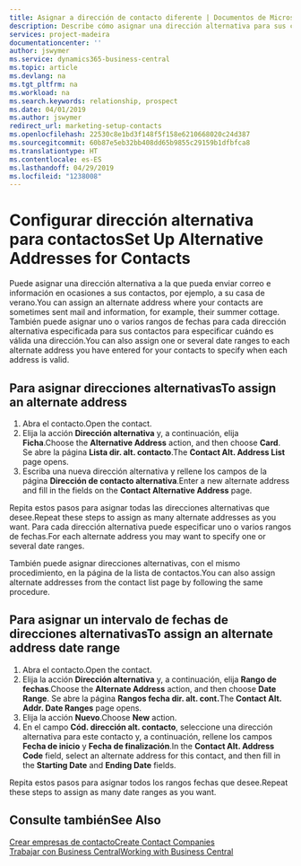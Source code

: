 ```yaml
---
title: Asignar a dirección de contacto diferente | Documentos de Microsoft
description: Describe cómo asignar una dirección alternativa para sus contactos o clientes potenciales, a la que a veces se envía información.
services: project-madeira
documentationcenter: ''
author: jswymer
ms.service: dynamics365-business-central
ms.topic: article
ms.devlang: na
ms.tgt_pltfrm: na
ms.workload: na
ms.search.keywords: relationship, prospect
ms.date: 04/01/2019
ms.author: jswymer
redirect_url: marketing-setup-contacts
ms.openlocfilehash: 22530c8e1bd3f148f5f158e6210668020c24d387
ms.sourcegitcommit: 60b87e5eb32bb408dd65b9855c29159b1dfbfca8
ms.translationtype: HT
ms.contentlocale: es-ES
ms.lasthandoff: 04/29/2019
ms.locfileid: "1238008"
---
```

# <a name="set-up-alternative-addresses-for-contacts"></a><span data-ttu-id="3db9e-103">Configurar dirección alternativa para contactos</span><span class="sxs-lookup"><span data-stu-id="3db9e-103">Set Up Alternative Addresses for Contacts</span></span>
<span data-ttu-id="3db9e-104">Puede asignar una dirección alternativa a la que pueda enviar correo e información en ocasiones a sus contactos, por ejemplo, a su casa de verano.</span><span class="sxs-lookup"><span data-stu-id="3db9e-104">You can assign an alternate address where your contacts are sometimes sent mail and information, for example, their summer cottage.</span></span> <span data-ttu-id="3db9e-105">También puede asignar uno o varios rangos de fechas para cada dirección alternativa especificada para sus contactos para especificar cuándo es válida una dirección.</span><span class="sxs-lookup"><span data-stu-id="3db9e-105">You can also assign one or several date ranges to each alternate address you have entered for your contacts to specify when each address is valid.</span></span>

## <a name="to-assign-an-alternate-address"></a><span data-ttu-id="3db9e-106">Para asignar direcciones alternativas</span><span class="sxs-lookup"><span data-stu-id="3db9e-106">To assign an alternate address</span></span>
1. <span data-ttu-id="3db9e-107">Abra el contacto.</span><span class="sxs-lookup"><span data-stu-id="3db9e-107">Open the contact.</span></span>
2. <span data-ttu-id="3db9e-108">Elija la acción **Dirección alternativa** y, a continuación, elija **Ficha**.</span><span class="sxs-lookup"><span data-stu-id="3db9e-108">Choose the **Alternative Address** action, and then choose **Card**.</span></span> <span data-ttu-id="3db9e-109">Se abre la página **Lista dir. alt. contacto**.</span><span class="sxs-lookup"><span data-stu-id="3db9e-109">The **Contact Alt. Address List** page opens.</span></span>
3. <span data-ttu-id="3db9e-110">Escriba una nueva dirección alternativa y rellene los campos de la página **Dirección de contacto alternativa**.</span><span class="sxs-lookup"><span data-stu-id="3db9e-110">Enter a new alternate address and fill in the fields on the **Contact Alternative Address** page.</span></span>

<span data-ttu-id="3db9e-111">Repita estos pasos para asignar todas las direcciones alternativas que desee.</span><span class="sxs-lookup"><span data-stu-id="3db9e-111">Repeat these steps to assign as many alternate addresses as you want.</span></span> <span data-ttu-id="3db9e-112">Para cada dirección alternativa puede especificar uno o varios rangos de fechas.</span><span class="sxs-lookup"><span data-stu-id="3db9e-112">For each alternate address you may want to specify one or several date ranges.</span></span>

<span data-ttu-id="3db9e-113">También puede asignar direcciones alternativas, con el mismo procedimiento, en la página de la lista de contactos.</span><span class="sxs-lookup"><span data-stu-id="3db9e-113">You can also assign alternate addresses from the contact list page by following the same procedure.</span></span>

## <a name="to-assign-an-alternate-address-date-range"></a><span data-ttu-id="3db9e-114">Para asignar un intervalo de fechas de direcciones alternativas</span><span class="sxs-lookup"><span data-stu-id="3db9e-114">To assign an alternate address date range</span></span>
1. <span data-ttu-id="3db9e-115">Abra el contacto.</span><span class="sxs-lookup"><span data-stu-id="3db9e-115">Open the contact.</span></span>
2. <span data-ttu-id="3db9e-116">Elija la acción **Dirección alternativa** y, a continuación, elija **Rango de fechas**.</span><span class="sxs-lookup"><span data-stu-id="3db9e-116">Choose the **Alternate Address** action, and then choose **Date Range**.</span></span> <span data-ttu-id="3db9e-117">Se abre la página **Rangos fecha dir. alt. cont.**</span><span class="sxs-lookup"><span data-stu-id="3db9e-117">The **Contact Alt. Addr. Date Ranges** page opens.</span></span>
3. <span data-ttu-id="3db9e-118">Elija la acción **Nuevo**.</span><span class="sxs-lookup"><span data-stu-id="3db9e-118">Choose **New** action.</span></span>
4. <span data-ttu-id="3db9e-119">En el campo **Cód. dirección alt. contacto**, seleccione una dirección alternativa para este contacto y, a continuación, rellene los campos **Fecha de inicio** y **Fecha de finalización**.</span><span class="sxs-lookup"><span data-stu-id="3db9e-119">In the **Contact Alt. Address Code** field, select an alternate address for this contact, and then fill in the **Starting Date** and **Ending Date** fields.</span></span>

<span data-ttu-id="3db9e-120">Repita estos pasos para asignar todos los rangos fechas que desee.</span><span class="sxs-lookup"><span data-stu-id="3db9e-120">Repeat these steps to assign as many date ranges as you want.</span></span>

## <a name="see-also"></a><span data-ttu-id="3db9e-121">Consulte también</span><span class="sxs-lookup"><span data-stu-id="3db9e-121">See Also</span></span>
[<span data-ttu-id="3db9e-122">Crear empresas de contacto</span><span class="sxs-lookup"><span data-stu-id="3db9e-122">Create Contact Companies</span></span>](marketing-create-contact-companies.md)  
[<span data-ttu-id="3db9e-123">Trabajar con Business Central</span><span class="sxs-lookup"><span data-stu-id="3db9e-123">Working with Business Central</span></span>](ui-work-product.md)
